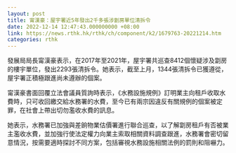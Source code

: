 ```yaml
---
layout: post
title: 甯漢豪：屋宇署近5年發出2千多張涉劏房單位清拆令
date: 2022-12-14 12:47:43.000000000 +08:00
link: https://news.rthk.hk/rthk/ch/component/k2/1679763-20221214.htm
categories: rthk
---
```


發展局局長甯漢豪表示，在2017年至2021年，屋宇署共巡查8412個懷疑涉及劏房的樓宇單位，發出2293張清拆令。她表示，截至上月，1344張清拆令已獲遵從，屋宇署正積極跟進尚未遵辦的個案。

甯漢豪書面回覆立法會議員質詢時表示，《水務設施規例》訂明業主向租戶收取水費時，只可收回繳交給水務署的水費，至今已有兩宗因違反有關規例的個案被定罪，在社會上帶出切勿濫收水費的訊息。

她表示，水務署已加強與差餉物業估價署進行聯合巡查，以了解劏房租戶有否被業主濫收水費，並加強行使法定權力向業主索取相關資料調查跟進，水務署會密切留意情況，按需要適時探討不同方案，包括審視水務設施相關法例的罰則和阻嚇力。
